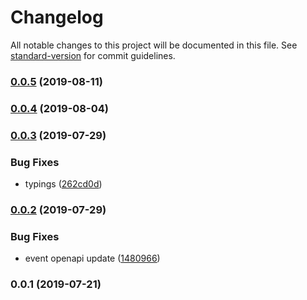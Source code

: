 # Changelog

All notable changes to this project will be documented in this file. See [standard-version](https://github.com/conventional-changelog/standard-version) for commit guidelines.

### [0.0.5](https://github.com/36node/event-sdk/compare/v0.0.4...v0.0.5) (2019-08-11)



### [0.0.4](https://github.com/36node/event-sdk/compare/v0.0.3...v0.0.4) (2019-08-04)



### [0.0.3](https://github.com/36node/event-sdk/compare/v0.0.2...v0.0.3) (2019-07-29)


### Bug Fixes

* typings ([262cd0d](https://github.com/36node/event-sdk/commit/262cd0d))



### [0.0.2](https://github.com/36node/event-sdk/compare/v0.0.1...v0.0.2) (2019-07-29)


### Bug Fixes

* event openapi update ([1480966](https://github.com/36node/event-sdk/commit/1480966))



### 0.0.1 (2019-07-21)
